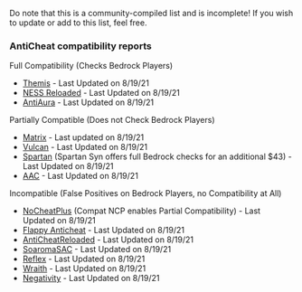 Do note that this is a community-compiled list and is incomplete! If you wish to update or add to this list, feel free.

### AntiCheat compatibility reports

Full Compatibility (Checks Bedrock Players)

- [Themis](https://www.spigotmc.org/resources/themis-anti-cheat-1-16-x-bedrock-support-paper-tuinity-compatibility-free-optimized.90766/) - Last Updated on 8/19/21
- [NESS Reloaded](https://www.spigotmc.org/resources/ness-anti-cheat-reloaded.75887/) - Last Updated on 8/19/21
- [AntiAura](https://www.spigotmc.org/resources/antiaura-premium-anti-cheat-plugin.1368/) - Last Updated on 8/19/21

Partially Compatible (Does not Check Bedrock Players)

- [Matrix](https://matrix.rip/) - Last updated on 8/19/21
- [Vulcan](https://www.spigotmc.org/resources/vulcan-advanced-cheat-detection-1-7-1-16-5.83626/) - Last Updated on 8/19/21
- [Spartan](https://www.spigotmc.org/resources/spartan-anti-cheat-advanced-cheat-detection-hack-blocker-1-7-2-1-16-5.25638/) (Spartan Syn offers full Bedrock checks for an additional $43) - Last Updated on 8/19/21
- [AAC](https://www.spigotmc.org/resources/aac-advanced-anti-cheat-hack-kill-aura-blocker.6442/) - Last Updated on 8/19/21

Incompatible (False Positives on Bedrock Players, no Compatibility at All)

- [NoCheatPlus](https://github.com/Updated-NoCheatPlus/NoCheatPlus) (Compat NCP enables Partial Compatibility) - Last Updated on 8/19/21
- [Flappy Anticheat](https://www.spigotmc.org/resources/flappy-anticheat-1-16-1-17.92180/) - Last Updated on 8/19/21
- [AntiCheatReloaded](https://www.spigotmc.org/resources/anticheatreloaded.23799/) - Last Updated on 8/19/21
- [SoaromaSAC](https://www.spigotmc.org/resources/soaromasac-lightweight-cheat-detection-system.87702/) - Last Updated on 8/19/21
- [Reflex](https://www.spigotmc.org/resources/「reflex」machine-learning-cheat-detection-»-1-8-1-17.21122/) - Last Updated on 8/19/21
- [Wraith](https://www.spigotmc.org/resources/✅-wraith-anticheat-⛔%EF%B8%8F-haunts-every-cheater.66887/) - Last Updated on 8/19/21
- [Negativity](https://www.spigotmc.org/resources/negativity-v2-1-7-to-1-17-bungee-velocity-sponge.86874/) - Last Updated on 8/19/21